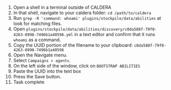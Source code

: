 1. Open a shell in a terminal outside of CALDERA
1. In that shell, navigate to your caldera folder: `cd /path/to/caldera`
1. Run `grep -R 'command: whoami' plugins/stockpile/data/abilities` at look for matching files.
1. Open `plugins/stockpile/data/abilities/discovery/c0da588f-79f0-4263-8998-7496b1a40596.yml`
  in a text editor and confirm that it runs `whoami` as a command.
1. Copy the UUID portion of the filename to your clipboard: `c0da588f-79f0-4263-8998-7496b1a40596`
1. Open the Navigate menu.
1. Select `Campaigns > agents`.
1. On the left side of the window, click on `BOOTSTRAP ABILITIES`
1. Paste the UUID into the text box
1. Press the Save button.
1. Task complete